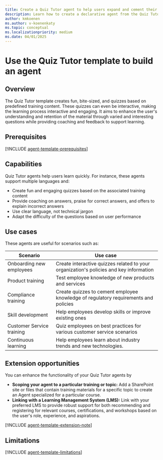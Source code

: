 ```yaml
---
title: Create a Quiz Tutor agent to help users expand and cement their knowledge
description: Learn how to create a declarative agent from the Quiz Tutor template in Copilot Studio agent builder
author: kmkoenen
ms.author: v-koenenkaty
ms.topic: conceptual
ms.localizationpriority: medium
ms.date: 04/01/2025
---
```


# Use the Quiz Tutor template to build an agent

## Overview

The Quiz Tutor template creates fun, bite-sized, and quizzes based on predefined training content. These quizzes can even be interactive, making the learning process interactive and engaging. It aims to enhance the user's understanding and retention of the material through varied and interesting questions while providing coaching and feedback to support learning.

## Prerequisites

[!INCLUDE [agent-template-prerequisites](includes/agent-template-prerequisites.md)]

## Capabilities

Quiz Tutor agents help users learn quickly. For instance, these agents support multiple languages and:

- Create fun and engaging quizzes based on the associated training content
- Provide coaching on answers, praise for correct answers, and offers to explain incorrect answers
- Use clear language, not technical jargon
- Adapt the difficulty of the questions based on user performance

## Use cases

These agents are useful for scenarios such as:

| **Scenario** | **Use case** |
| -----------  | -----------  |
| Onboarding new employees   | Create interactive quizzes related to your organization's policies and key information |
| Product training   | Test employee knowledge of new products and services  |
| Compliance training | Create quizzes to cement employee knowledge of regulatory requirements and policies  |
| Skill development    | Help employees develop skills or improve existing ones |
| Customer Service training | Quiz employees on best practices for various customer service scenarios |
| Continuous learning   | Help employees learn about industry trends and new technologies.  |

## Extension opportunities

You can enhance the functionality of your Quiz Tutor agents by
- **Scoping your agent to a particular training or topic:** Add a SharePoint site or files that contain training materials for a specific topic to create an Agent specialized for a particular course. 
- **Linking with a Learning Management System (LMS):** Link with your preferred LMS to provide robust support for both recommending and registering for relevant courses, certifications, and workshops based on the user's role, experience, and aspirations.

<!-- Note about IT involvement -->
[!INCLUDE [agent-template-extension-note](includes/agent-template-extension-note.md)]

## Limitations

[!INCLUDE [agent-template-limitations](includes/agent-template-limitations.md)]